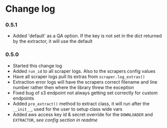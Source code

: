 # Change log


### 0.5.1
- Added 'default' as a QA option. If the key is not set in the dict returned by the extractor, it will use the default

### 0.5.0
- Started this change log
- Added `run_id` to all scraper logs. Also to the scrapers config values
- Have all scraper logs pull its extras from `scraper.log_extras()`
- Extraction error logs will have the scrapers correct filename and line number rather then where the library threw the exception
- Fixed bug of s3 endpoint not always getting set correctly for custom endpoints
- Added `pre_extract()` method to extract class, it will run after the `__init__`, used for the user to setup class wide vars
- Added aws access key id & secret override for the `DOWNLOADER` and `EXTRACTOR`, _see config section in readme_
